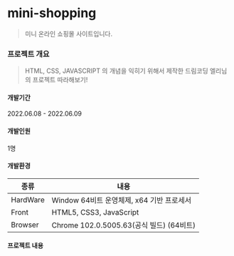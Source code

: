 # mini-shopping

> 미니 온라인 쇼핑몰 사이트입니다. 

### 프로젝트 개요
> HTML, CSS, JAVASCRIPT 의 개념을 익히기 위해서 제작한 드림코딩 엘리님의 프로젝트 따라해보기! <br/>

#### 개발기간
2022.06.08 - 2022.06.09


#### 개발인원 
1명<br>

#### 개발환경
| 종류 | 내용
|----| ----- | 
| HardWare | Window 64비트 운영체제, x64 기반 프로세서
| Front | HTML5, CSS3, JavaScript
| Browser| Chrome 102.0.5005.63(공식 빌드) (64비트)

#### 프로젝트 내용
